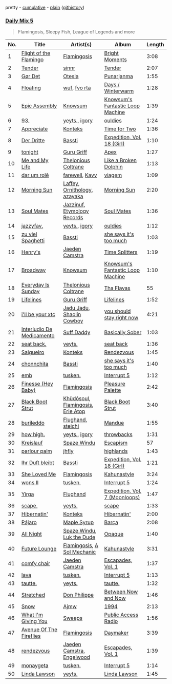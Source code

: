 pretty - [cumulative](/playlists/cumulative/Daily%20Mix%205.md) - [plain](/playlists/plain/37i9dQZF1E36TO0q54WsJv) ([githistory](https://github.githistory.xyz/vitokorn/spotify-playlist-archive/blob/master/playlists/plain/37i9dQZF1E36TO0q54WsJv))

### [Daily Mix 5](https://open.spotify.com/playlist/37i9dQZF1E36TO0q54WsJv)

> Flamingosis, Sleepy Fish, League of Legends and more

| No. | Title | Artist(s) | Album | Length |
|---|---|---|---|---|
| 1 | [Flight of the Flamingo](https://open.spotify.com/track/1yildkNEPVbFpcxiXPc10L) | [Flamingosis](https://open.spotify.com/artist/75cW8FFekyCjj0mfZM1Gfb) | [Bright Moments](https://open.spotify.com/album/4sasyQ5OjNav1kDNWgjX1V) | 3:08 |
| 2 | [Tender](https://open.spotify.com/track/3LZgZHExyTm0dnWXb4sazx) | [sinnr](https://open.spotify.com/artist/4rgy5K4lHDLbaSC1MMuY5m) | [Tender](https://open.spotify.com/album/2nCDmjZnbXVhhrMoOEnS5I) | 2:07 |
| 3 | [Gør Det](https://open.spotify.com/track/7g0zTrhxuhwMIjIj1VvMQh) | [Otesla](https://open.spotify.com/artist/4TcaTULxuMBvC57uafRGIE) | [Punarjanma](https://open.spotify.com/album/0TEldwFX4RcTwom5GDhYVO) | 1:55 |
| 4 | [Floating](https://open.spotify.com/track/5KHe3KEWTJm74VuCGYEF9l) | [wuf](https://open.spotify.com/artist/3e2HPVhdESPqMSoQMCpmtq), [fvo rta](https://open.spotify.com/artist/05Nc9vhAXY8MwauXwsiTzh) | [Days / Winterwarm](https://open.spotify.com/album/1UhhBOgJDplVQtyHbPk0iM) | 1:28 |
| 5 | [Epic Assembly](https://open.spotify.com/track/5UzfCFn1t25ce9cdIth7wm) | [Knowsum](https://open.spotify.com/artist/5n286gaq2TJok5XfBjSX7q) | [Knowsum's Fantastic Loop Machine](https://open.spotify.com/album/2MMY1avNjWIohDVwCYinGc) | 1:39 |
| 6 | [93.](https://open.spotify.com/track/3wB5zknP24ao7UU7RcLxgB) | [yeyts.](https://open.spotify.com/artist/4fawpeTlkJtDMXDzJmBYSR), [igory](https://open.spotify.com/artist/1TPZvujEmCbb9Yw7QwoTH9) | [ouldies](https://open.spotify.com/album/5PnTCOjdRXgtrrL3gCB2Yi) | 1:24 |
| 7 | [Appreciate](https://open.spotify.com/track/2AzdEAjAvhg8v5WBQkAcs8) | [Konteks](https://open.spotify.com/artist/38lJ5B9ZBk3zsRKEf3oG2R) | [Time for Two](https://open.spotify.com/album/3t1CrZE4LyqSotPN4xOwjT) | 1:36 |
| 8 | [Der Dritte](https://open.spotify.com/track/4rCzoJztCW9Hr3M7UtM8aq) | [Bassti](https://open.spotify.com/artist/0tFVT92PBHTTLoKmS8WbFP) | [Expedition, Vol. 18 (Girl)](https://open.spotify.com/album/54IjRainY8NtZpZN2LYZBg) | 1:10 |
| 9 | [tonight](https://open.spotify.com/track/6Y1skSfIA0sNjfabUNtYOT) | [Guru Griff](https://open.spotify.com/artist/5Z5xacWm71NpXvZwLJf2B8) | [Apex](https://open.spotify.com/album/7j0ybjPTpsxpneISnKAK3G) | 1:27 |
| 10 | [Me and My Life](https://open.spotify.com/track/2iRoOprtgK0aEtcFz7v85H) | [Thelonious Coltrane](https://open.spotify.com/artist/6iXZPP5qLB2dtIQ4WuNk9M) | [Like a Broken Dolphin](https://open.spotify.com/album/5QyIuquoiHjZcpKcvdeWS1) | 1:13 |
| 11 | [dar um rolê](https://open.spotify.com/track/4HGP8vFcV1vS1SeHgVVxJ5) | [farewell](https://open.spotify.com/artist/4wGoZhMN4NyNoZqUgMxUxc), [Kavv](https://open.spotify.com/artist/2s9AUbN500rutTnXy78HzE) | [viagem](https://open.spotify.com/album/5WFqGjq8w4OVi4choXM9eB) | 1:09 |
| 12 | [Morning Sun](https://open.spotify.com/track/54s96Z1GPxY0YjTkZPDbDq) | [Laffey](https://open.spotify.com/artist/7LWdcPFBFcRaamGjIJbPV7), [Ornithology](https://open.spotify.com/artist/1EpXwbpQDflfGg6juJz89j), [azayaka](https://open.spotify.com/artist/6NlDyXtng5iheiZRAzt4NF) | [Morning Sun](https://open.spotify.com/album/1NV2iVj9ZMGOfIecW7R43n) | 2:20 |
| 13 | [Soul Mates](https://open.spotify.com/track/7pFRhCj70NUNZG4xMDEQj8) | [Jazzinuf](https://open.spotify.com/artist/6rJ1GwtHin2BJbKLuNn9pi), [Etymology Records](https://open.spotify.com/artist/6sHwGhhYxjbUEiT06hnt20) | [Soul Mates](https://open.spotify.com/album/0FlFKikrKvQwyWgkItuS4S) | 1:36 |
| 14 | [jazzyfav.](https://open.spotify.com/track/2vLY1XY3CldlvrDnEN1Xj6) | [yeyts.](https://open.spotify.com/artist/4fawpeTlkJtDMXDzJmBYSR), [igory](https://open.spotify.com/artist/1TPZvujEmCbb9Yw7QwoTH9) | [ouldies](https://open.spotify.com/album/5PnTCOjdRXgtrrL3gCB2Yi) | 1:12 |
| 15 | [zu viel Spaghetti](https://open.spotify.com/track/4J4gflaj2RLoK15KJQ4FJW) | [Bassti](https://open.spotify.com/artist/0tFVT92PBHTTLoKmS8WbFP) | [she says it's too much](https://open.spotify.com/album/34m9KdrtcdJxhA6QRGbN69) | 1:03 |
| 16 | [Henry's](https://open.spotify.com/track/3HPXEQ1BVaYo1eyGwawCuQ) | [Jaeden Camstra](https://open.spotify.com/artist/1xOgtDBKnZvSLAgCVSOmNH) | [Time Splitters](https://open.spotify.com/album/0hMPyFBhCP07ICfOuZoV0w) | 1:19 |
| 17 | [Broadway](https://open.spotify.com/track/18VoW7wJ9rDX177jo0UpGP) | [Knowsum](https://open.spotify.com/artist/5n286gaq2TJok5XfBjSX7q) | [Knowsum's Fantastic Loop Machine](https://open.spotify.com/album/2MMY1avNjWIohDVwCYinGc) | 1:10 |
| 18 | [Everyday Is Sunday](https://open.spotify.com/track/2uszN6H6j1mMQYmw3h4oM6) | [Thelonious Coltrane](https://open.spotify.com/artist/6iXZPP5qLB2dtIQ4WuNk9M) | [Tha Flavas](https://open.spotify.com/album/4W9mq67wU8qBlndOrYFag3) | 55 |
| 19 | [Lifelines](https://open.spotify.com/track/7uh5rZUUzG97AZVcckx66d) | [Guru Griff](https://open.spotify.com/artist/5Z5xacWm71NpXvZwLJf2B8) | [Lifelines](https://open.spotify.com/album/0l2vVuewGfx166ms8UpQG3) | 1:52 |
| 20 | [i'll be your xtc](https://open.spotify.com/track/3LAvzQTWEEILoz5ghyoZLP) | [Jadu Jadu](https://open.spotify.com/artist/2Oe3qtPntosByl21BCcUSc), [Shaolin Cowboy](https://open.spotify.com/artist/3SLV96o2Xa4oOZpSl5FwgD) | [you should stay right now](https://open.spotify.com/album/1WWKLea8iFDataD92oFoJw) | 4:21 |
| 21 | [Interludio De Medicamento](https://open.spotify.com/track/2d4jDuvS8cx04oorjIheLH) | [Suff Daddy](https://open.spotify.com/artist/7BYXrz5LhCrix6A3EwPvU0) | [Basically Sober](https://open.spotify.com/album/2ViWXRhHag4vIYaKl7U194) | 1:03 |
| 22 | [seat back.](https://open.spotify.com/track/2jy4stlMktn8pj9Iov3dEH) | [yeyts.](https://open.spotify.com/artist/4fawpeTlkJtDMXDzJmBYSR) | [seat back](https://open.spotify.com/album/7xc1FPjfJ5Fcfb58AcTGGb) | 1:36 |
| 23 | [Salgueiro](https://open.spotify.com/track/6L3cNd4znfJ1jvT8bTxSeJ) | [Konteks](https://open.spotify.com/artist/38lJ5B9ZBk3zsRKEf3oG2R) | [Rendezvous](https://open.spotify.com/album/2qVe4uYPZO6OrI81QT8Xuu) | 1:45 |
| 24 | [chonnchita](https://open.spotify.com/track/4QjtpTswV0kbzqoE60XDpk) | [Bassti](https://open.spotify.com/artist/0tFVT92PBHTTLoKmS8WbFP) | [she says it's too much](https://open.spotify.com/album/34m9KdrtcdJxhA6QRGbN69) | 1:40 |
| 25 | [emb](https://open.spotify.com/track/5OVWJGU7foJew6iQGyozFu) | [tusken.](https://open.spotify.com/artist/43P02sF00xAIa3d9mp1n24) | [Interrupt 5](https://open.spotify.com/album/6CcxIqIlVjCBtibahOCc6r) | 1:12 |
| 26 | [Finesse (Hey Baby)](https://open.spotify.com/track/2ysdZYZjBbBJJEycKcnlSu) | [Flamingosis](https://open.spotify.com/artist/75cW8FFekyCjj0mfZM1Gfb) | [Pleasure Palette](https://open.spotify.com/album/50k0JWCNR4LkYDvgeF9Mzp) | 2:42 |
| 27 | [Black Boot Strut](https://open.spotify.com/track/1Po9LLXFADxrqGPrmcztIy) | [Khüdósoul](https://open.spotify.com/artist/1BD96imJszxv13DW89acwb), [Flamingosis](https://open.spotify.com/artist/75cW8FFekyCjj0mfZM1Gfb), [Erie Atop](https://open.spotify.com/artist/5mxXllZpO98qjenTmzPS7U) | [Black Boot Strut](https://open.spotify.com/album/4Jw5lQyjvw10nlilL6piRD) | 3:40 |
| 28 | [burileddo](https://open.spotify.com/track/3grg9FOK2r3N3CQnfE9Jpq) | [Flughand](https://open.spotify.com/artist/6x5HLaMcoxaULXpgN0NJbb), [steichi](https://open.spotify.com/artist/6KjHEB4Dy7zHFoOMClXKQl) | [Mandue](https://open.spotify.com/album/4HnpdNtCxvNpBbqZxbXkeN) | 1:55 |
| 29 | [how high.](https://open.spotify.com/track/3dnndiXT2FwRVkpOQCiNoV) | [yeyts.](https://open.spotify.com/artist/4fawpeTlkJtDMXDzJmBYSR), [igory](https://open.spotify.com/artist/1TPZvujEmCbb9Yw7QwoTH9) | [throwbacks](https://open.spotify.com/album/0pIhc3XgsWadgFsn6wMw10) | 1:31 |
| 30 | [Kreislauf](https://open.spotify.com/track/72AXwaqPKRVoVZmxKZvmcy) | [Spaze Windu](https://open.spotify.com/artist/0yAQ48yJ94zWFTs0YUIdcE) | [Escapism](https://open.spotify.com/album/5NwcA61rdZn4KAQL1Hf75Q) | 57 |
| 31 | [parlour palm](https://open.spotify.com/track/5qq0rsJWTmmZzV8WYVhgeV) | [jhfly](https://open.spotify.com/artist/7D6kLgvRHr6DNDavc0LhvI) | [highlands](https://open.spotify.com/album/2Ar8rgrC4UVibR6DQVWN9A) | 1:43 |
| 32 | [Ihr Duft bleibt](https://open.spotify.com/track/1mK1JuBFpC7hw4e73KjSMB) | [Bassti](https://open.spotify.com/artist/0tFVT92PBHTTLoKmS8WbFP) | [Expedition, Vol. 18 (Girl)](https://open.spotify.com/album/54IjRainY8NtZpZN2LYZBg) | 1:21 |
| 33 | [She Loved Me](https://open.spotify.com/track/1410CeqTv71NfKp8F7TyE0) | [Flamingosis](https://open.spotify.com/artist/75cW8FFekyCjj0mfZM1Gfb) | [Kahunastyle](https://open.spotify.com/album/6U8bfBeech6FeRVMScdw0J) | 3:24 |
| 34 | [wons II](https://open.spotify.com/track/6SXWNyFrx19U6FfogADFrc) | [tusken.](https://open.spotify.com/artist/43P02sF00xAIa3d9mp1n24) | [Interrupt 5](https://open.spotify.com/album/6CcxIqIlVjCBtibahOCc6r) | 1:24 |
| 35 | [Yirga](https://open.spotify.com/track/6KTdB6OGAd5gpGVhamOFp1) | [Flughand](https://open.spotify.com/artist/6x5HLaMcoxaULXpgN0NJbb) | [Expedition, Vol. 7 (Moonloops)](https://open.spotify.com/album/7HPxDRXmH8sR74ywHbuXjM) | 1:47 |
| 36 | [scape.](https://open.spotify.com/track/26Ks4G6m0S2nJgUJcvrbYs) | [yeyts.](https://open.spotify.com/artist/4fawpeTlkJtDMXDzJmBYSR) | [scape](https://open.spotify.com/album/0ddtO69b6NjlYXSm4HrBvr) | 1:33 |
| 37 | [Hibernatin'](https://open.spotify.com/track/5OVaUtrMhYUAN6KC5YED0M) | [Konteks](https://open.spotify.com/artist/38lJ5B9ZBk3zsRKEf3oG2R) | [Hibernatin'](https://open.spotify.com/album/5A9EtkpNRrhLj0x7L0dnbw) | 2:00 |
| 38 | [Pájaro](https://open.spotify.com/track/5E7G1v4iGa9li0HWAomSOs) | [Maple Syrup](https://open.spotify.com/artist/18hiqhddMloGWzY8pNZ8qr) | [Barça](https://open.spotify.com/album/26VgzLAyBkVIn8SesEB6oB) | 2:08 |
| 39 | [All Night](https://open.spotify.com/track/5boBifgr3z0kpr6qtZaOil) | [Spaze Windu](https://open.spotify.com/artist/0yAQ48yJ94zWFTs0YUIdcE), [Luk the Dude](https://open.spotify.com/artist/1PAbGCaNN3MsBj89AZIRdM) | [Opaque](https://open.spotify.com/album/6jTRaWQrqhd7Sqodh6zfte) | 1:40 |
| 40 | [Future Lounge](https://open.spotify.com/track/4AGRuWEVBROJ3oJLiQvGcS) | [Flamingosis](https://open.spotify.com/artist/75cW8FFekyCjj0mfZM1Gfb), [A Sol Mechanic](https://open.spotify.com/artist/5Xem3S9DZ7QRxNszgDvRIh) | [Kahunastyle](https://open.spotify.com/album/6U8bfBeech6FeRVMScdw0J) | 3:31 |
| 41 | [comfy chair](https://open.spotify.com/track/7BndlSmNYV6rpcoMbaM0rA) | [Jaeden Camstra](https://open.spotify.com/artist/1xOgtDBKnZvSLAgCVSOmNH) | [Escapades, Vol. 1](https://open.spotify.com/album/1Xlg8VOEuvCbiCJf4hJ02B) | 1:37 |
| 42 | [lava](https://open.spotify.com/track/5Rphvr5OAT5PAYU3Sa6alK) | [tusken.](https://open.spotify.com/artist/43P02sF00xAIa3d9mp1n24) | [Interrupt 5](https://open.spotify.com/album/6CcxIqIlVjCBtibahOCc6r) | 1:13 |
| 43 | [tautte.](https://open.spotify.com/track/1s4hyabSNBaPZGEgBY8acm) | [yeyts.](https://open.spotify.com/artist/4fawpeTlkJtDMXDzJmBYSR) | [tautte.](https://open.spotify.com/album/1fi4W0gE3Dh7WAOeyQRnNo) | 1:32 |
| 44 | [Stretched](https://open.spotify.com/track/0IyBM9NH9iSTrNiliRUpPc) | [Don Philippe](https://open.spotify.com/artist/0oer0EPMRrosfCF2tUt2jU) | [Between Now and Now](https://open.spotify.com/album/5LGcRUEblecgqQfse16OKZ) | 1:46 |
| 45 | [Snow](https://open.spotify.com/track/4luNPXmyzzlYY5l6fvE4f7) | [Ajmw](https://open.spotify.com/artist/64StAk1W7veJKQ9x0rlE2R) | [1994](https://open.spotify.com/album/4UQrO2Lnf8BWfWrgHhejLP) | 2:13 |
| 46 | [What I'm Giving You](https://open.spotify.com/track/3M7Nmb1161pPb1eUPrsVMS) | [Sweeps](https://open.spotify.com/artist/1ZqVxe4j6KEwGA1WyJkw8t) | [Public Access Radio](https://open.spotify.com/album/6FdUzY6cjQpgy99QNnJ8Xw) | 1:56 |
| 47 | [Avenue Of The Fireflies](https://open.spotify.com/track/4sFLrUl0Omp65zLQEJZcNB) | [Flamingosis](https://open.spotify.com/artist/75cW8FFekyCjj0mfZM1Gfb) | [Daymaker](https://open.spotify.com/album/61H3cb9u9WlaajR64UWu7c) | 3:39 |
| 48 | [rendezvous](https://open.spotify.com/track/7MAdi5bx8K5Qm402r2WAiN) | [Jaeden Camstra](https://open.spotify.com/artist/1xOgtDBKnZvSLAgCVSOmNH), [Engelwood](https://open.spotify.com/artist/7rgCh0Go1ezmcV75kXQM2T) | [Escapades, Vol. 1](https://open.spotify.com/album/1Xlg8VOEuvCbiCJf4hJ02B) | 1:39 |
| 49 | [monaygeta](https://open.spotify.com/track/5YEPrahKEWswQjd89kzm2Q) | [tusken.](https://open.spotify.com/artist/43P02sF00xAIa3d9mp1n24) | [Interrupt 5](https://open.spotify.com/album/6CcxIqIlVjCBtibahOCc6r) | 1:14 |
| 50 | [Linda Lawson](https://open.spotify.com/track/24K3QpMnUl1XNTpjV96KMk) | [yeyts.](https://open.spotify.com/artist/4fawpeTlkJtDMXDzJmBYSR) | [Linda Lawson](https://open.spotify.com/album/4rrW4wgoXOtnmSadKh1QO9) | 1:45 |